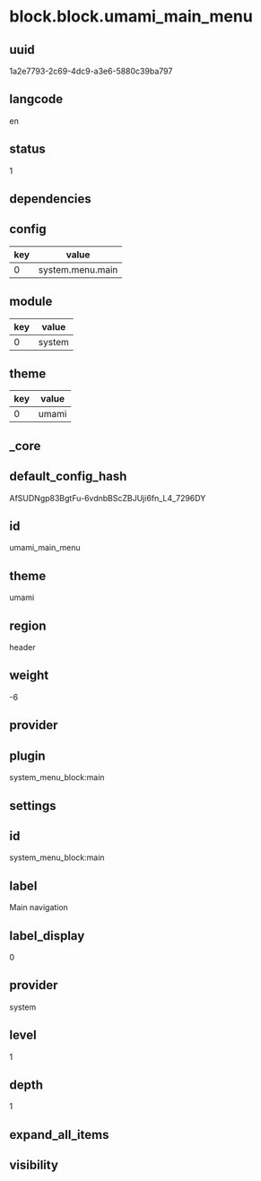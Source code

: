 # block.block.umami_main_menu

## uuid
1a2e7793-2c69-4dc9-a3e6-5880c39ba797

## langcode
en

## status
1

## dependencies

## config
|key|value|
|-|-|
|0|system.menu.main|


## module
|key|value|
|-|-|
|0|system|


## theme
|key|value|
|-|-|
|0|umami|


## _core

## default_config_hash
AfSUDNgp83BgtFu-6vdnbBScZBJUji6fn_L4_7296DY

## id
umami_main_menu

## theme
umami

## region
header

## weight
-6

## provider


## plugin
system_menu_block:main

## settings

## id
system_menu_block:main

## label
Main navigation

## label_display
0

## provider
system

## level
1

## depth
1

## expand_all_items


## visibility

